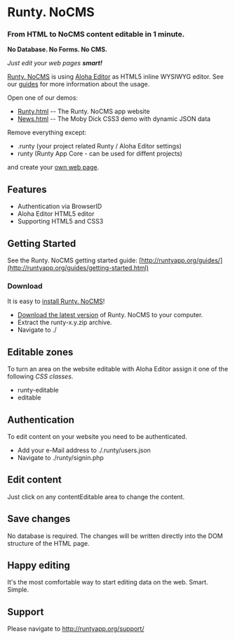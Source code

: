 # Runty. NoCMS

### From HTML to NoCMS content editable in 1 minute.

**No Database. No Forms. No CMS.**


*Just edit your web pages **smart!***


[Runty. NoCMS](http://runtyapp.org) is using [Aloha Editor](http://aloha-editor.org) as HTML5 inline WYSIWYG editor.
See our [guides](http://runtyapp.org/guides/) for more information about the usage.


Open one of our demos:
* [Runty.html](./Runty.html) -- The Runty. NoCMS app website
* [News.html](./CSS3.html) -- The Moby Dick CSS3 demo with dynamic JSON data


Remove everything except:
* .runty (your project related Runty / Aloha Editor settings)
* runty (Runty App Core - can be used for diffent projects)

and create your [own web page](http://runtyapp.org/guides/example.html).



## Features
* Authentication via BrowserID
* Aloha Editor HTML5 editor
* Supporting HTML5 and CSS3



## Getting Started
See the Runty. NoCMS getting started guide: [http://runtyapp.org/guides/](http://runtyapp.org/guides/getting-started.html)



### Download
It is easy to [install Runty. NoCMS](http://runtyapp.org/guides/installation.html)!
* [Download the latest version](http://runtyapp.org/guides/installation.html) of Runty. NoCMS to your computer.
* Extract the runty-x.y.zip archive.
* Navigate to ./




## Editable zones
To turn an area on the website editable with Aloha Editor assign it one of the following *CSS classes*.

* runty-editable
* editable


## Authentication
To edit content on your website you need to be authenticated.

* Add your e-Mail address to ./.runty/users.json
* Navigate to ./runty/signin.php


## Edit content
Just click on any contentEditable area to change the content.


## Save changes
No database is required. The changes will be written directly into the DOM structure of the HTML page.


## Happy editing
It's the most comfortable way to start editing data on the web. Smart. Simple.



## Support
Please navigate to http://runtyapp.org/support/


